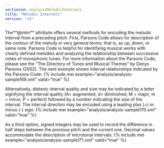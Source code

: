 ```yaml
---
sectionid: analysisMelodicIntervals
title: "Melodic Intervals"
version: "v3"
---
```


The**@intm** attribute offers several methods for encoding the melodic interval from a preceding pitch. First, Parsons Code allows for description of the contour of the melody in very general terms; that is, as up, down, or same note. Parsons Code is helpful for identifying musical works with clearly defined melodies and analyzing the relationship between successive notes of monophonic tunes. For more information about the Parsons Code, please see the "The Directory of Tunes and Musical Themes" by Denys Parsons (2002). The next example shows interval relationships indicated by the Parsons Code:
{% include mei example="analysis/analysis-sample169.xml" valid="true" %}
    
Alternatively, diatonic interval quality and size may be indicated by a letter signifying the interval quality (A= augmented, d= diminished, M = major, m = minor, P = perfect) followed by a number indicating the size of the interval. The interval direction may be encoded using a leading plus (+) or minus (-) sign:
{% include mei example="analysis/analysis-sample170.xml" valid="true" %}
    
As a third option, signed integers may be used to record the difference in half steps between the previous pitch and the current one. Decimal values accommodate the description of microtonal intervals:
{% include mei example="analysis/analysis-sample171.xml" valid="true" %}
    